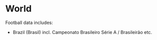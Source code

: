 # World

Football data includes:

- Brazil (Brasil) incl.  Campeonato Brasileiro Série A / Brasileirão etc.

